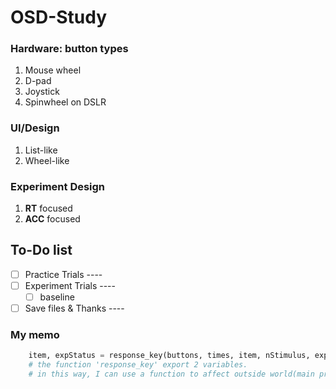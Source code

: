 OSD-Study
===========

### Hardware: button types

1. Mouse wheel
2. D-pad
3. Joystick
4. Spinwheel on DSLR

### UI/Design

1. List-like
2. Wheel-like 

### Experiment Design

1. **RT** focused 
2. **ACC** focused

## To-Do list

- [ ] Practice Trials ----  
- [ ] Experiment Trials ----  
    - [ ] baseline
- [ ] Save files & Thanks ----  

### My memo

```Python
    item, expStatus = response_key(buttons, times, item, nStimulus, expStatus) 
    # the function 'response_key' export 2 variables.
    # in this way, I can use a function to affect outside world(main program)

